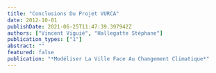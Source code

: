 ```yaml
---
title: "Conclusions Du Projet VURCA"
date: 2012-10-01
publishDate: 2021-06-25T11:47:39.397942Z
authors: ["Vincent Viguié", "Hallegatte Stéphane"]
publication_types: ["1"]
abstract: ""
featured: false
publication: "*Modéliser La Ville Face Au Changement Climatique*"
---
```


